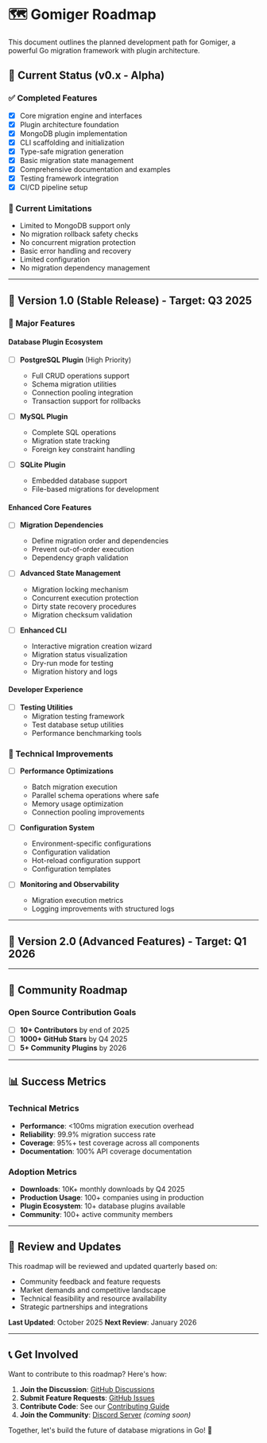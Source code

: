 # 🗺️ Gomiger Roadmap

This document outlines the planned development path for Gomiger, a powerful Go migration framework with plugin architecture.

## 📍 Current Status (v0.x - Alpha)

### ✅ Completed Features

- [x] Core migration engine and interfaces
- [x] Plugin architecture foundation
- [x] MongoDB plugin implementation
- [x] CLI scaffolding and initialization
- [x] Type-safe migration generation
- [x] Basic migration state management
- [x] Comprehensive documentation and examples
- [x] Testing framework integration
- [x] CI/CD pipeline setup

### 🔄 Current Limitations

- Limited to MongoDB support only
- No migration rollback safety checks
- No concurrent migration protection
- Basic error handling and recovery
- Limited configuration
- No migration dependency management

---

## 🎯 Version 1.0 (Stable Release) - Target: Q3 2025

### 🚀 Major Features

#### Database Plugin Ecosystem

- [ ] **PostgreSQL Plugin** (High Priority)

  - Full CRUD operations support
  - Schema migration utilities
  - Connection pooling integration
  - Transaction support for rollbacks

- [ ] **MySQL Plugin**

  - Complete SQL operations
  - Migration state tracking
  - Foreign key constraint handling

- [ ] **SQLite Plugin**
  - Embedded database support
  - File-based migrations for development

#### Enhanced Core Features

- [ ] **Migration Dependencies**

  - Define migration order and dependencies
  - Prevent out-of-order execution
  - Dependency graph validation

- [ ] **Advanced State Management**

  - Migration locking mechanism
  - Concurrent execution protection
  - Dirty state recovery procedures
  - Migration checksum validation

- [ ] **Enhanced CLI**
  - Interactive migration creation wizard
  - Migration status visualization
  - Dry-run mode for testing
  - Migration history and logs

#### Developer Experience

- [ ] **Testing Utilities**
  - Migration testing framework
  - Test database setup utilities
  - Performance benchmarking tools

### 🔧 Technical Improvements

- [ ] **Performance Optimizations**

  - Batch migration execution
  - Parallel schema operations where safe
  - Memory usage optimization
  - Connection pooling improvements

- [ ] **Configuration System**

  - Environment-specific configurations
  - Configuration validation
  - Hot-reload configuration support
  - Configuration templates

- [ ] **Monitoring and Observability**
  - Migration execution metrics
  - Logging improvements with structured logs

---

## 🚀 Version 2.0 (Advanced Features) - Target: Q1 2026

---

## 🤝 Community Roadmap

### Open Source Contribution Goals

- [ ] **10+ Contributors** by end of 2025
- [ ] **1000+ GitHub Stars** by Q4 2025
- [ ] **5+ Community Plugins** by 2026

---

## 📊 Success Metrics

### Technical Metrics

- **Performance**: <100ms migration execution overhead
- **Reliability**: 99.9% migration success rate
- **Coverage**: 95%+ test coverage across all components
- **Documentation**: 100% API coverage documentation

### Adoption Metrics

- **Downloads**: 10K+ monthly downloads by Q4 2025
- **Production Usage**: 100+ companies using in production
- **Plugin Ecosystem**: 10+ database plugins available
- **Community**: 100+ active community members

---

## 🔄 Review and Updates

This roadmap will be reviewed and updated quarterly based on:

- Community feedback and feature requests
- Market demands and competitive landscape
- Technical feasibility and resource availability
- Strategic partnerships and integrations

**Last Updated**: October 2025
**Next Review**: January 2026

---

## 📞 Get Involved

Want to contribute to this roadmap? Here's how:

1. **Join the Discussion**: [GitHub Discussions](https://github.com/ParteeLabs/gomiger/discussions)
2. **Submit Feature Requests**: [GitHub Issues](https://github.com/ParteeLabs/gomiger/issues)
3. **Contribute Code**: See our [Contributing Guide](CONTRIBUTING.md)
4. **Join the Community**: [Discord Server](https://discord.gg/gomiger) _(coming soon)_

Together, let's build the future of database migrations in Go! 🚀
